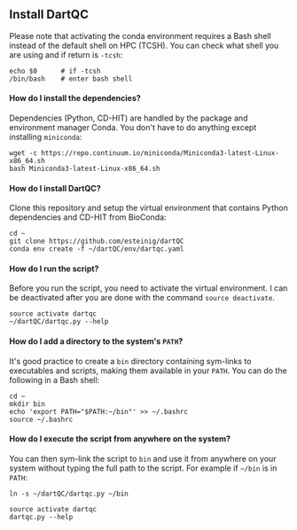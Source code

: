 ## Install DartQC

Please note that activating the conda environment requires a Bash shell instead of the default shell on HPC (TCSH). You can check what shell you are using and if return is `-tcsh`:

```
echo $0      # if -tcsh
/bin/bash    # enter bash shell
 ```
 
#### How do I install the dependencies?

Dependencies (Python, CD-HIT) are handled by the package and environment manager Conda. You don't have to do anything except installing `miniconda`:

```
wget -c https://repo.continuum.io/miniconda/Miniconda3-latest-Linux-x86_64.sh
bash Miniconda3-latest-Linux-x86_64.sh
```

#### How do I install DartQC?

Clone this repository and setup the virtual environment that contains Python dependencies and CD-HIT from BioConda:

```
cd ~
git clone https://github.com/esteinig/dartQC
conda env create -f ~/dartQC/env/dartqc.yaml
```

#### How do I run the script?

Before you run the script, you need to activate the virtual environment. I can be deactivated after you are done with the command `source deactivate`.

```
source activate dartqc
~/dartQC/dartqc.py --help
```

#### How do I add a directory to the system's `PATH`?

It's good practice to create a `bin` directory containing sym-links to executables and scripts, making them available in your `PATH`. You can do the following in a Bash shell:

```
cd ~
mkdir bin
echo 'export PATH="$PATH:~/bin"' >> ~/.bashrc
source ~/.bashrc
```

#### How do I execute the script from anywhere on the system?

You can then sym-link the script to `bin` and use it from anywhere on your system without typing the full path to the script. For example if `~/bin` is in `PATH`:

```
ln -s ~/dartQC/dartqc.py ~/bin

source activate dartqc
dartqc.py --help
```
